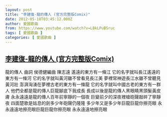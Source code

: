 ```yaml
---
layout: post
title: "李建復-龍的傳人 (官方完整版Comix)"
date: 2012-05-18T03:45:12.000Z
author: 愛國歌曲
from: https://www.youtube.com/watch?v=L8kLPuBSruc
tags: [ 愛國歌曲 ]
categories: [ 愛國歌曲 ]
---
```

<!--1337312712000-->
[李建復-龍的傳人 (官方完整版Comix)](https://www.youtube.com/watch?v=L8kLPuBSruc)
------

<div>
龍的傳人 曲詞 侯德健編曲 陳志遠  遙遠的東方有一條江  它的名字就叫長江遙遠的東方有一條河  它的名字就叫黃河雖不曾看見長江美  夢裡常神遊長江水雖不曾聽見黃河壯  澎湃洶湧在夢裡古老的東方有一條龍  它的名字就叫中國古老的東方有一群人  他們全都是龍的傳人巨龍腳底下我成長  長成以後是龍的傳人黑眼睛黑頭髮黃皮膚  永永遠遠是龍的傳人百年前寧靜的一個夜  巨變前夕的深夜裡槍砲聲敲碎了寧靜夜  四面楚歌是姑息的劍多少年砲聲仍隆隆  多少年又是多少年巨龍巨龍你擦亮眼  永永遠遠地擦亮眼巨龍巨龍你擦亮眼  永永遠遠地擦亮眼
</div>
